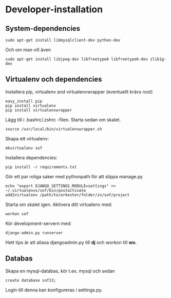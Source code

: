 Developer-installation
======================

## System-dependencies

    sudo apt-get install libmysqlclient-dev python-dev

Och om man vill även

    sudo apt-get install libjpeg-dev libfreetype6 libfreetype6-dev zlib1g-dev


## Virtualenv och dependencies

Installera pip, virtualenv and virtualenvwrapper (eventuellt krävs root)

    easy_install pip
    pip install virtualenv
    pip install virtualenvwrapper


Lägg till i .bashrc/.zshrc -filen. Starta sedan om skalet.

    source /usr/local/bin/virtualenvwrapper.sh


Skapa ett virtualenv:

    mkvirtualenv sof


Installera dependencies:

    pip install -r requirements.txt


Gör ett par roliga saker med pythonpath för att slippa manage.py

    echo "export DJANGO_SETTINGS_MODULE=settings" >> ~/.virtualenvs/sof/bin/postactivate
    add2virtualenv /path/to/orkester/folder/in/sof/project



Starta om skalet igen. Aktivera ditt virtualenv med:

    workon sof


Kör development-servern med:

    django-admin.py runserver


Hett tips är att aliasa djangoadmin.py till **dj** och workon till **wo**.


## Databas

Skapa en mysql-databas, kör t.ex. mysql och sedan

    create database sof13;

Login till denna kan konfigureras i settings.py.
